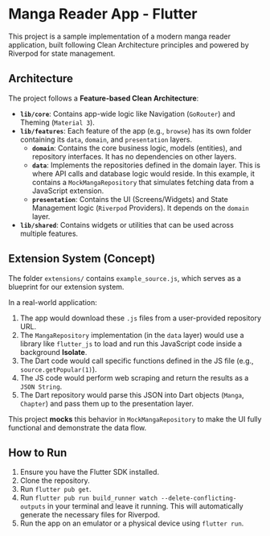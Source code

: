 # Manga Reader App - Flutter

This project is a sample implementation of a modern manga reader application,
built following Clean Architecture principles and powered by Riverpod for state management.

## Architecture

The project follows a **Feature-based Clean Architecture**:

-   **`lib/core`**: Contains app-wide logic like Navigation (`GoRouter`) and Theming (`Material 3`).
-   **`lib/features`**: Each feature of the app (e.g., `browse`) has its own folder containing its `data`, `domain`, and `presentation` layers.
    -   **`domain`**: Contains the core business logic, models (entities), and repository interfaces. It has no dependencies on other layers.
    -   **`data`**: Implements the repositories defined in the domain layer. This is where API calls and database logic would reside. In this example, it contains a `MockMangaRepository` that simulates fetching data from a JavaScript extension.
    -   **`presentation`**: Contains the UI (Screens/Widgets) and State Management logic (`Riverpod` Providers). It depends on the `domain` layer.
-   **`lib/shared`**: Contains widgets or utilities that can be used across multiple features.

## Extension System (Concept)

The folder `extensions/` contains `example_source.js`, which serves as a blueprint for our extension system.

In a real-world application:
1.  The app would download these `.js` files from a user-provided repository URL.
2.  The `MangaRepository` implementation (in the `data` layer) would use a library like `flutter_js` to load and run this JavaScript code inside a background **Isolate**.
3.  The Dart code would call specific functions defined in the JS file (e.g., `source.getPopular(1)`).
4.  The JS code would perform web scraping and return the results as a `JSON String`.
5.  The Dart repository would parse this JSON into Dart objects (`Manga`, `Chapter`) and pass them up to the presentation layer.

This project **mocks** this behavior in `MockMangaRepository` to make the UI fully functional and demonstrate the data flow.

## How to Run

1.  Ensure you have the Flutter SDK installed.
2.  Clone the repository.
3.  Run `flutter pub get`.
4.  Run `flutter pub run build_runner watch --delete-conflicting-outputs` in your terminal and leave it running. This will automatically generate the necessary files for Riverpod.
5.  Run the app on an emulator or a physical device using `flutter run`.